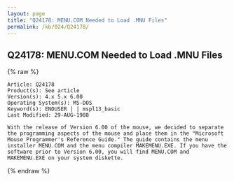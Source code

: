 ```yaml
---
layout: page
title: "Q24178: MENU.COM Needed to Load .MNU Files"
permalink: /kb/024/Q24178/
---
```


## Q24178: MENU.COM Needed to Load .MNU Files

{% raw %}

	Article: Q24178
	Product(s): See article
	Version(s): 4.x 5.x 6.00
	Operating System(s): MS-DOS
	Keyword(s): ENDUSER | | mspl13_basic
	Last Modified: 29-AUG-1988
	
	With the release of Version 6.00 of the mouse, we decided to separate
	the programming aspects of the mouse and place them in the "Microsoft
	Mouse Programmer's Reference Guide." The guide contains the menu
	installer MENU.COM and the menu compiler MAKEMENU.EXE. If you have the
	software prior to Version 6.00, you will find MENU.COM and
	MAKEMENU.EXE on your system diskette.

{% endraw %}
